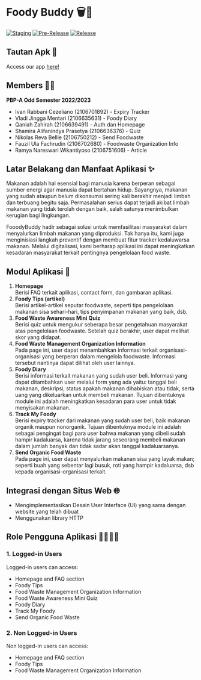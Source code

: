 
# Foody Buddy 🗑️🚮
[![Staging](https://github.com/ramyanareswari/fooody-mobile-app/actions/workflows/staging.yml/badge.svg)](https://github.com/ramyanareswari/fooody-mobile-app/actions/workflows/staging.yml)
[![Pre-Release](https://github.com/ramyanareswari/fooody-mobile-app/actions/workflows/pre-release.yml/badge.svg)](https://github.com/ramyanareswari/fooody-mobile-app/actions/workflows/pre-release.yml)
[![Release](https://github.com/ramyanareswari/fooody-mobile-app/actions/workflows/release.yml/badge.svg)](https://github.com/ramyanareswari/fooody-mobile-app/actions/workflows/release.yml)

## Tautan Apk 🔗
Access our app [here!]()

## Members 👨‍💻
__PBP-A Odd Semester 2022/2023__<br/>
* Ivan Rabbani Cezeliano (2106701892) - Expiry Tracker<br/>
* Vladi Jingga Mentari (2106635631) - Foody Diary<br/>
* Qaniah Zahirah (2106639491) - Auth dan Homepage<br/>
* Shamira Alifanindya Prasetya (2106636376) - Quiz<br/>
* Nikolas Reva Bellie (2106750212) - Send Foodwaste<br/>
* Fauzil Ula Fachrudin (2106702680) - Foodwaste Organization Info<br/>
* Ramya Nareswari Wikantiyoso (2106751606) - Article<br/>

## Latar Belakang dan Manfaat Aplikasi ✨
Makanan adalah hal esensial bagi manusia karena berperan sebagai sumber energi agar manusia dapat bertahan hidup. Sayangnya, makanan yang sudah ataupun belum dikonsumsi sering kali berakhir menjadi limbah dan terbuang begitu saja. Permasalahan serius dapat terjadi akibat limbah makanan yang tidak terolah dengan baik, salah satunya menimbulkan kerugian bagi lingkungan.<br/>

FooodyBuddy hadir sebagai solusi untuk memfasilitasi masyarakat dalam menyalurkan limbah makanan yang diproduksi. Tak hanya itu, kami juga menginisiasi langkah preventif dengan membuat fitur tracker kedaluwarsa makanan. Melalui digitalisasi, kami berharap aplikasi ini dapat meningkatkan kesadaran masyarakat terkait pentingnya pengelolaan food waste.<br/>

## Modul Aplikasi 📝
1. <b>Homepage</b><br/>
    Berisi FAQ terkait aplikasi, contact form, dan gambaran aplikasi.
2. <b>Foody Tips (artikel)</b><br/>
    Berisi artikel-artikel seputar foodwaste, seperti tips pengelolaan makanan sisa sehari-hari, tips penyimpanan makanan yang baik, dsb.
3. <b>Food Waste Awareness Mini Quiz</b><br/>
    Berisi quiz untuk mengukur seberapa besar pengetahuan masyarakat atas pengelolaan foodwaste. Setelah quiz berakhir, user dapat melihat skor yang didapat.
4. <b>Food Waste Management Organization Information</b><br/>
    Pada page ini, user dapat menambahkan informasi terkait organisasi-organisasi yang berperan dalam mengelola foodwaste. Informasi tersebut nantinya dapat dilihat oleh user lainnya.
5. <b>Foody Diary</b><br/>
    Berisi informasi terkait makanan yang sudah user beli. Informasi yang dapat ditambahkan user melalui form yang ada yaitu: tanggal beli makanan, deskripsi, status apakah makanan dihabiskan atau tidak, serta uang yang dikeluarkan untuk membeli makanan. Tujuan dibentuknya module ini adalah meningkatkan kesadaran para user untuk tidak menyisakan makanan.
6. <b>Track My Foody</b><br/>
    Berisi expiry tracker dari makanan yang sudah user beli, baik makanan organik maupun nonorganik. Tujuan dibentuknya module ini adalah sebagai pengingat bagi para user bahwa makanan yang dibeli sudah hampir kadaluarsa, karena tidak jarang seseorang membeli makanan dalam jumlah banyak dan tidak sadar akan tanggal kadaluarsanya.
7. <b>Send Organic Food Waste</b><br/>
    Pada page ini, user dapat menyalurkan makanan sisa yang layak makan; seperti buah yang sebentar lagi busuk, roti yang hampir kadaluarsa, dsb kepada organisasi-organisasi terkait. 

## Integrasi dengan Situs Web 🌐
* Mengimplementasikan Desain User Interface (UI) yang sama dengan website yang telah dibuat
* Menggunakan library HTTP


## Role Pengguna Aplikasi 🙋‍♀️🙋‍♂️
### 1. Logged-in Users
Logged-in users can access:
* Homepage and FAQ section
* Foody Tips
* Food Waste Management Organization Information
* Food Waste Awareness Mini Quiz
* Foody Diary
* Track My Foody
* Send Organic Food Waste

### 2. Non Logged-in Users
Non logged-in users can access:
* Homepage and FAQ section
* Foody Tips
* Food Waste Management Organization Information
